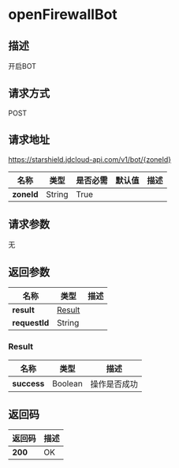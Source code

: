 # openFirewallBot


## 描述
开启BOT

## 请求方式
POST

## 请求地址
https://starshield.jdcloud-api.com/v1/bot/{zoneId}

|名称|类型|是否必需|默认值|描述|
|---|---|---|---|---|
|**zoneId**|String|True| | |

## 请求参数
无


## 返回参数
|名称|类型|描述|
|---|---|---|
|**result**|[Result](openFirewallBot#result)| |
|**requestId**|String| |

### <div id="result">Result</div>
|名称|类型|描述|
|---|---|---|
|**success**|Boolean|操作是否成功|

## 返回码
|返回码|描述|
|---|---|
|**200**|OK|
